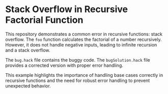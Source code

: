 # Stack Overflow in Recursive Factorial Function

This repository demonstrates a common error in recursive functions: stack overflow.  The `foo` function calculates the factorial of a number recursively. However, it does not handle negative inputs, leading to infinite recursion and a stack overflow.

The `bug.hack` file contains the buggy code. The `bugSolution.hack` file provides a corrected version with proper error handling.

This example highlights the importance of handling base cases correctly in recursive functions and the need for robust error handling to prevent unexpected behavior.
